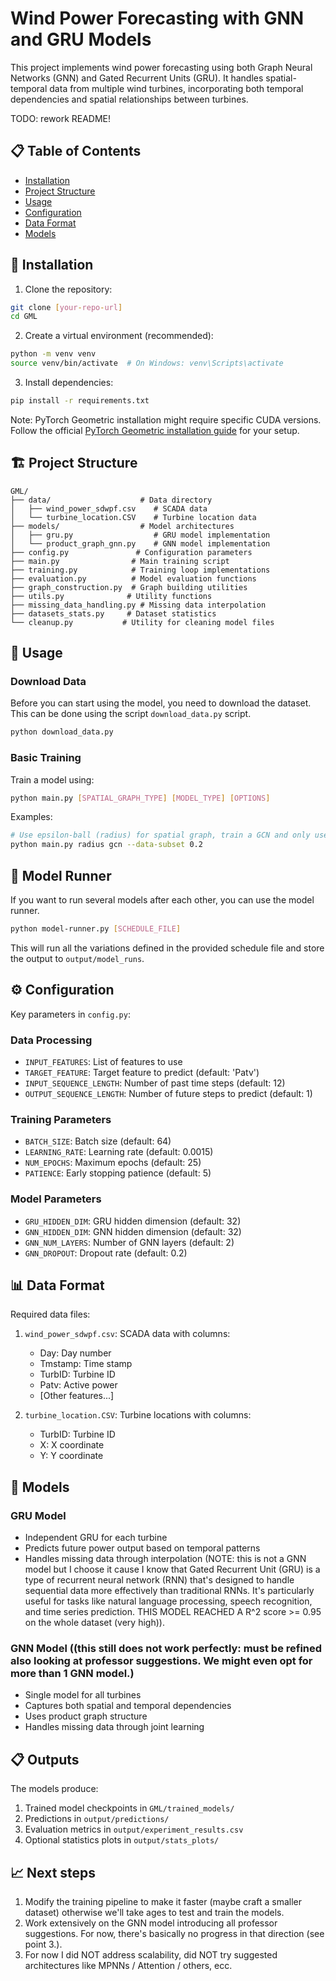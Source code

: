 # Wind Power Forecasting with GNN and GRU Models

This project implements wind power forecasting using both Graph Neural Networks (GNN) and Gated Recurrent Units (GRU). It handles spatial-temporal data from multiple wind turbines, incorporating both temporal dependencies and spatial relationships between turbines.

TODO: rework README!

## 📋 Table of Contents
- [Installation](#installation)
- [Project Structure](#project-structure)
- [Usage](#usage)
- [Configuration](#configuration)
- [Data Format](#data-format)
- [Models](#models)

## 🔧 Installation

1. Clone the repository:
```bash
git clone [your-repo-url]
cd GML
```

2. Create a virtual environment (recommended):
```bash
python -m venv venv
source venv/bin/activate  # On Windows: venv\Scripts\activate
```

3. Install dependencies:
```bash
pip install -r requirements.txt
```

Note: PyTorch Geometric installation might require specific CUDA versions. Follow the official [PyTorch Geometric installation guide](https://pytorch-geometric.readthedocs.io/en/latest/install/installation.html) for your setup.

## 🏗️ Project Structure

```
GML/
├── data/                    # Data directory
│   ├── wind_power_sdwpf.csv    # SCADA data
│   └── turbine_location.CSV    # Turbine location data
├── models/                  # Model architectures
│   ├── gru.py                  # GRU model implementation
│   └── product_graph_gnn.py    # GNN model implementation
├── config.py               # Configuration parameters
├── main.py                # Main training script
├── training.py            # Training loop implementations
├── evaluation.py          # Model evaluation functions
├── graph_construction.py  # Graph building utilities
├── utils.py              # Utility functions
├── missing_data_handling.py # Missing data interpolation
├── datasets_stats.py     # Dataset statistics
└── cleanup.py           # Utility for cleaning model files
```

## 🚀 Usage

### Download Data

Before you can start using the model, you need to download the dataset. This can be done using the script `download_data.py` script.

```bash
python download_data.py
```

### Basic Training

Train a model using:
```bash
python main.py [SPATIAL_GRAPH_TYPE] [MODEL_TYPE] [OPTIONS]
```

Examples:
```bash
# Use epsilon-ball (radius) for spatial graph, train a GCN and only use 20% of the dataset
python main.py radius gcn --data-subset 0.2
```

## 🏃 Model Runner

If you want to run several models after each other, you can use the model runner.

```bash
python model-runner.py [SCHEDULE_FILE]
```

This will run all the variations defined in the provided schedule file and store the output to `output/model_runs`.

## ⚙️ Configuration

Key parameters in `config.py`:

### Data Processing
- `INPUT_FEATURES`: List of features to use
- `TARGET_FEATURE`: Target feature to predict (default: 'Patv')
- `INPUT_SEQUENCE_LENGTH`: Number of past time steps (default: 12)
- `OUTPUT_SEQUENCE_LENGTH`: Number of future steps to predict (default: 1)

### Training Parameters
- `BATCH_SIZE`: Batch size (default: 64)
- `LEARNING_RATE`: Learning rate (default: 0.0015)
- `NUM_EPOCHS`: Maximum epochs (default: 25)
- `PATIENCE`: Early stopping patience (default: 5)

### Model Parameters
- `GRU_HIDDEN_DIM`: GRU hidden dimension (default: 32)
- `GNN_HIDDEN_DIM`: GNN hidden dimension (default: 32)
- `GNN_NUM_LAYERS`: Number of GNN layers (default: 2)
- `GNN_DROPOUT`: Dropout rate (default: 0.2)

## 📊 Data Format

Required data files:
1. `wind_power_sdwpf.csv`: SCADA data with columns:
   - Day: Day number
   - Tmstamp: Time stamp
   - TurbID: Turbine ID
   - Patv: Active power
   - [Other features...]

2. `turbine_location.CSV`: Turbine locations with columns:
   - TurbID: Turbine ID
   - X: X coordinate
   - Y: Y coordinate

## 🤖 Models

### GRU Model
- Independent GRU for each turbine
- Predicts future power output based on temporal patterns
- Handles missing data through interpolation
  (NOTE: this is not a GNN model but I choose it cause I know that Gated Recurrent Unit (GRU) is a type of recurrent neural network (RNN) that's designed to handle sequential data more effectively than 
   traditional RNNs. It's particularly useful for tasks like natural language processing, speech recognition, and time series prediction. THIS MODEL REACHED A R^2 score >= 0.95 on the whole dataset (very high)).

### GNN Model ((this still does not work perfectly: must be refined also looking at professor suggestions. We might even opt for more than 1 GNN model.)
- Single model for all turbines
- Captures both spatial and temporal dependencies
- Uses product graph structure
- Handles missing data through joint learning

## 📋 Outputs

The models produce:
1. Trained model checkpoints in `GML/trained_models/`
2. Predictions in `output/predictions/`
3. Evaluation metrics in `output/experiment_results.csv`
4. Optional statistics plots in `output/stats_plots/`

## 📈 Next steps

1. Modify the training pipeline to make it faster (maybe craft a smaller dataset) otherwise we'll take ages to test and train the models.
2. Work extensively on the GNN model introducing all professor suggestions. For now, there's basically no progress in that direction (see point 3.).
3. For now I did NOT address scalability, did NOT try suggested architectures like MPNNs / Attention / others, ecc.


   
